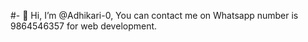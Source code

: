 #- 👋 Hi, I’m @Adhikari-0, 
You can contact me on Whatsapp number is 9864546357 for web development.
